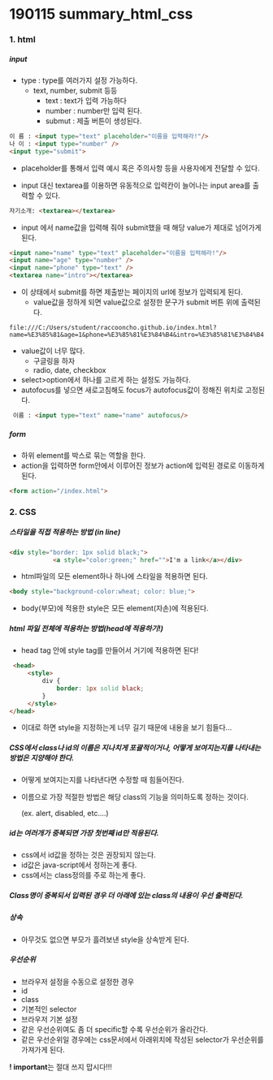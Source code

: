 # 190115 summary_html_css



### 1. html

##### input

* type : type를 여러가지 설정 가능하다.
  * text, number, submit 등등
    * text : text가 입력 가능하다
    * number : number만 입력 된다.
    * submut : 제출 버튼이 생성된다.

```html
이 름 : <input type="text" placeholder="이름을 입력해라!"/>
나 이 : <input type="number" />
<input type="submit">
```

 * placeholder를 통해서 입력 예시 혹은 주의사항 등을 사용자에게 전달할 수 있다.

* input 대신 textarea를 이용하면 유동적으로 입력칸이 늘어나는 input area를 출력할 수 있다.

```html
자기소개: <textarea></textarea>
```

* input 에서 name값을 입력해 줘야 submit했을 때 해당 value가 제대로 넘어가게 된다.

```html
<input name="name" type="text" placeholder="이름을 입력해라!"/>
<input name="age" type="number" />
<input name="phone" type="text" />
<textarea name="intro"></textarea>
```

* 이 상태에서 submit를 하면 제출받는 페이지의 url에 정보가 입력되게 된다.
  * value값을 정하게 되면 value값으로 설정한 문구가 submit 버튼 위에 출력된다.

```
file:///C:/Users/student/raccooncho.github.io/index.html?name=%E3%85%81&age=1&phone=%E3%85%81%E3%84%B4&intro=%E3%85%81%E3%84%B4
```

* value값이 너무 많다.
  * 구글링을 하자
  * radio, date, checkbox
* select>option에서 하나를 고르게 하는 설정도 가능하다.
* autofocus를 넣으면 새로고침해도 focus가 autofocus값이 정해진 위치로 고정된다.

```html
 이름 : <input type="text" name="name" autofocus/>
```



##### form

* 하위 element를 박스로 묶는 역할을 한다. 
* action을 입력하면 form안에서 이루어진 정보가 action에 입력된 경로로 이동하게 된다.

```html
<form action="/index.html">
```



### 2. CSS

##### 스타일을 직접 적용하는 방법 (in line)

```html
<div style="border: 1px solid black;">
            <a style="color:green;" href="">I'm a link</a></div>
```

* html파일의 모든 element하나 하나에 스타일을 적용하면 된다.

```html
<body style="background-color:wheat; color: blue;">
```

* body(부모)에 적용한 style은 모든 element(자손)에 적용된다.



##### html 파일 전체에 적용하는 방법(head에 적용하기!)

* head tag 안에 style tag를 만들어서 거기에 적용하면 된다!

```html
 <head>
     <style>
         div {
             border: 1px solid black;
         }
     </style>
</head>
```

* 이대로 하면 style을 지정하는게 너무 길기 때문에 내용을 보기 힘들다...



##### CSS에서 class나 id의 이름은 지나치게 포괄적이거나, 어떻게 보여지는지를 나타내는 방법은 지양해야 한다.

* 어떻게 보여지는지를 나타낸다면 수정할 때 힘들어진다.

* 이름으로 가장 적절한 방법은 해당 class의 기능을 의미하도록 정하는 것이다.

  (ex.  alert, disabled, etc....)



##### id는 여러개가 중복되면 가장 첫번째 id만 적용된다.

* css에서 id값을 정하는 것은 권장되지 않는다.
* id값은 java-script에서 정하는게 좋다.
* css에서는 class정의를 주로 하는게 좋다.



##### Class명이 중복되서 입력된 경우 더 아래에 있는 class의 내용이 우선 출력된다.



##### 상속

* 아무것도 없으면 부모가 흘려보낸 style을 상속받게 된다.



##### 우선순위

* 브라우저 설정을 수동으로 설정한 경우
* id
* class
* 기본적인 selector
* 브라우저 기본 설정
* 같은 우선순위여도 좀 더 specific할 수록 우선순위가 올라간다.
* 같은 우선순위일 경우에는 css문서에서 아래위치에 작성된 selector가 우선순위를 가져가게 된다.

**! important**는 절대 쓰지 맙시다!!!